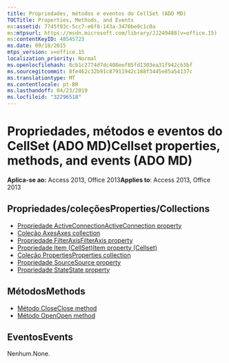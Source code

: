 ```yaml
---
title: Propriedades, métodos e eventos do CellSet (ADO MD)
TOCTitle: Properties, Methods, and Events
ms:assetid: 7745f93c-5cc7-e6f8-143a-3470be0c1c0a
ms:mtpsurl: https://msdn.microsoft.com/library/JJ249488(v=office.15)
ms:contentKeyID: 48545723
ms.date: 09/18/2015
mtps_version: v=office.15
localization_priority: Normal
ms.openlocfilehash: 8cb1c2774d7dc408eef85fd1303ea31f942cb3bf
ms.sourcegitcommit: 8fe462c32b91c87911942c188f3445e85a54137c
ms.translationtype: MT
ms.contentlocale: pt-BR
ms.lasthandoff: 04/23/2019
ms.locfileid: "32296518"
---
```

# <a name="cellset-properties-methods-and-events-ado-md"></a><span data-ttu-id="ff606-102">Propriedades, métodos e eventos do CellSet (ADO MD)</span><span class="sxs-lookup"><span data-stu-id="ff606-102">Cellset properties, methods, and events (ADO MD)</span></span>

<span data-ttu-id="ff606-103">**Aplica-se ao:** Access 2013, Office 2013</span><span class="sxs-lookup"><span data-stu-id="ff606-103">**Applies to**: Access 2013, Office 2013</span></span>

## <a name="propertiescollections"></a><span data-ttu-id="ff606-104">Propriedades/coleções</span><span class="sxs-lookup"><span data-stu-id="ff606-104">Properties/Collections</span></span>

- [<span data-ttu-id="ff606-105">Propriedade ActiveConnection</span><span class="sxs-lookup"><span data-stu-id="ff606-105">ActiveConnection property</span></span>](activeconnection-property-ado-md.md)
- [<span data-ttu-id="ff606-106">Coleção Axes</span><span class="sxs-lookup"><span data-stu-id="ff606-106">Axes collection</span></span>](axes-collection-ado-md.md)
- [<span data-ttu-id="ff606-107">Propriedade FilterAxis</span><span class="sxs-lookup"><span data-stu-id="ff606-107">FilterAxis property</span></span>](filteraxis-property-ado-md.md)
- [<span data-ttu-id="ff606-108">Propriedade Item (CellSet)</span><span class="sxs-lookup"><span data-stu-id="ff606-108">Item property (Cellset)</span></span>](item-property-ado-md-cellset.md)
- [<span data-ttu-id="ff606-109">Coleção Properties</span><span class="sxs-lookup"><span data-stu-id="ff606-109">Properties collection</span></span>](properties-collection-ado.md)
- [<span data-ttu-id="ff606-110">Propriedade Source</span><span class="sxs-lookup"><span data-stu-id="ff606-110">Source property</span></span>](source-property-ado-md.md)
- [<span data-ttu-id="ff606-111">Propriedade State</span><span class="sxs-lookup"><span data-stu-id="ff606-111">State property</span></span>](state-property-ado-md.md)

## <a name="methods"></a><span data-ttu-id="ff606-112">Métodos</span><span class="sxs-lookup"><span data-stu-id="ff606-112">Methods</span></span>

- [<span data-ttu-id="ff606-113">Método Close</span><span class="sxs-lookup"><span data-stu-id="ff606-113">Close method</span></span>](close-method-ado-md.md)
- [<span data-ttu-id="ff606-114">Método Open</span><span class="sxs-lookup"><span data-stu-id="ff606-114">Open method</span></span>](open-method-ado-md.md)

## <a name="events"></a><span data-ttu-id="ff606-115">Eventos</span><span class="sxs-lookup"><span data-stu-id="ff606-115">Events</span></span>

<span data-ttu-id="ff606-116">Nenhum.</span><span class="sxs-lookup"><span data-stu-id="ff606-116">None.</span></span>

